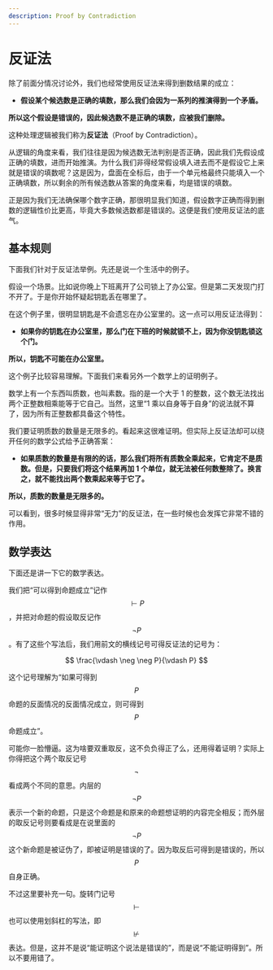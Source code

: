 ```yaml
---
description: Proof by Contradiction
---
```


# 反证法

除了前面分情况讨论外，我们也经常使用反证法来得到删数结果的成立：

* **假设某个候选数是正确的填数，那么我们会因为一系列的推演得到一个矛盾。**

**所以这个假设是错误的，因此候选数不是正确的填数，应被我们删除。**

这种处理逻辑被我们称为**反证法**（Proof by Contradiction）。

从逻辑的角度来看，我们往往是因为候选数无法判别是否正确，因此我们先假设成正确的填数，进而开始推演。为什么我们非得经常假设填入进去而不是假设它上来就是错误的填数呢？这是因为，盘面在全标后，由于一个单元格最终只能填入一个正确填数，所以剩余的所有候选数从答案的角度来看，均是错误的填数。

正是因为我们无法确保哪个数字正确，那很明显我们知道，假设数字正确而得到删数的逻辑性价比更高，毕竟大多数候选数都是错误的。这便是我们使用反证法的底气。

## 基本规则 <a href="#rule" id="rule"></a>

下面我们针对于反证法举例。先还是说一个生活中的例子。

假设一个场景。比如说你晚上下班离开了公司锁上了办公室。但是第二天发现门打不开了。于是你开始怀疑起钥匙丢在哪里了。

在这个例子里，很明显钥匙是不会遗忘在办公室里的。这一点可以用反证法得到：

* **如果你的钥匙在办公室里，那么门在下班的时候就锁不上，因为你没钥匙锁这个门。**

**所以，钥匙不可能在办公室里。**

这个例子比较容易理解。下面我们来看另外一个数学上的证明例子。

数学上有一个东西叫质数，也叫素数。指的是一个大于 1 的整数，这个数无法找出两个正整数相乘能等于它自己。当然，这里“1 乘以自身等于自身”的说法就不算了，因为所有正整数都具备这个特性。

我们要证明质数的数量是无限多的。看起来这很难证明。但实际上反证法却可以绕开任何的数学公式给予正确答案：

* **如果质数的数量是有限的的话，那么我们将所有质数全乘起来，它肯定不是质数。但是，只要我们将这个结果再加 1 个单位，就无法被任何数整除了。换言之，就不能找出两个数乘起来等于它了。**

**所以，质数的数量是无限多的。**

可以看到，很多时候显得非常“无力”的反证法，在一些时候也会发挥它非常不错的作用。

## 数学表达 <a href="#expression" id="expression"></a>

下面还是讲一下它的数学表达。

我们把“可以得到命题成立”记作 $$\vdash P$$，并把对命题的假设取反记作 $$\neg P$$。有了这些个写法后，我们用前文的横线记号可得反证法的记号为：

$$
\frac{\vdash \neg \neg P}{\vdash P}
$$

这个记号理解为“如果可得到 $$P$$ 命题的反面情况的反面情况成立，则可得到 $$P$$ 命题成立”。

可能你一脸懵逼。这为啥要双重取反，这不负负得正了么，还用得着证明？实际上你得把这个两个取反记号 $$\neg$$ 看成两个不同的意思。内层的 $$\neg P$$ 表示一个新的命题，只是这个命题是和原来的命题想证明的内容完全相反；而外层的取反记号则要看成是在说里面的 $$\neg P$$ 这个新命题是被证伪了，即被证明是错误的了。因为取反后可得到是错误的，所以 $$P$$ 自身正确。

不过这里要补充一句。旋转门记号 $$\vdash$$ 也可以使用划斜杠的写法，即 $$\not\vdash$$ 表达。但是，这并不是说“能证明这个说法是错误的”，而是说“不能证明得到”。所以不要用错了。

